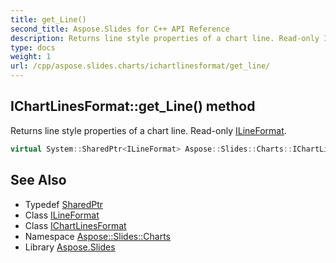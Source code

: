```yaml
---
title: get_Line()
second_title: Aspose.Slides for C++ API Reference
description: Returns line style properties of a chart line. Read-only ILineFormat.
type: docs
weight: 1
url: /cpp/aspose.slides.charts/ichartlinesformat/get_line/
---
```

## IChartLinesFormat::get_Line() method


Returns line style properties of a chart line. Read-only [ILineFormat](../../../aspose.slides/ilineformat/).

```cpp
virtual System::SharedPtr<ILineFormat> Aspose::Slides::Charts::IChartLinesFormat::get_Line()=0
```

## See Also

* Typedef [SharedPtr](../../system/sharedptr/)
* Class [ILineFormat](../../aspose.slides/ilineformat/)
* Class [IChartLinesFormat](./)
* Namespace [Aspose::Slides::Charts](../)
* Library [Aspose.Slides](../../)